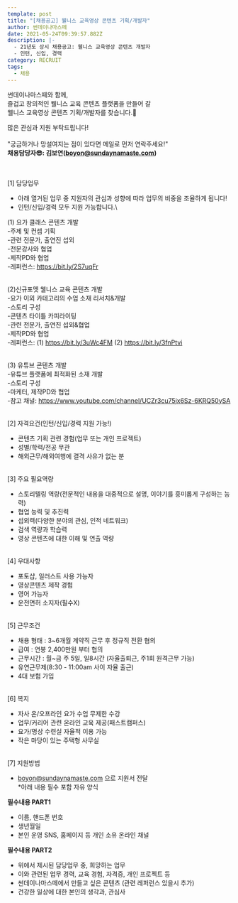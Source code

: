 ```yaml
---
template: post
title: "[채용공고] 웰니스 교육영상 콘텐츠 기획/개발자"
author: 썬데이나마스떼
date: 2021-05-24T09:39:57.882Z
description: |-
  - 21년도 상시 채용공고: 웰니스 교육영상 콘텐츠 개발자
  - 인턴, 신입, 경력
category: RECRUIT
tags:
  - 채용
---
```

썬데이나마스떼와 함께,\
즐겁고 창의적인 웰니스 교육 콘텐츠 플랫폼을 만들어 갈\
웰니스 교육영상 콘텐츠 기획/개발자를 찾습니다.🛶

많은 관심과 지원 부탁드립니다!\
\
"궁금하거나 망설여지는 점이 있다면 메일로 먼저 연락주세요!"\
**채용담당자😎: 김보연(boyon@sundaynamaste.com)**

\
\
\[1] 담당업무
- 아래 열거된 업무 중 지원자의 관심과 성향에 따라 업무의 비중을 조율하게 됩니다!
- 인턴/신입/경력 모두 지원 가능합니다.\


(1) 요가 클래스 콘텐츠 개발\
-주제 및 컨셉 기획\
-관련 전문가, 출연진 섭외\
-전문강사와 협업\
-제작PD와 협업\
-레퍼런스: https://bit.ly/2S7uqFr

\
(2)신규포멧 웰니스 교육 콘텐츠 개발\
-요가 이외 카테고리의 수업 소재 리서치&개발\
-스토리 구성\
-콘텐츠 타이틀 카피라이팅\
-관련 전문가, 출연진 섭외&협업\
-제작PD와 협업\
-레퍼런스: (1) https://bit.ly/3uWc4FM (2) https://bit.ly/3fnPtvi

\
(3) 유튜브 콘텐츠 개발\
-유튜브 플랫폼에 최적화된 소재 개발\
-스토리 구성\
-마케터, 제작PD와 협업\
-참고 채널: https://www.youtube.com/channel/UCZr3cu75jx6Sz-6KRQ50ySA

\
\[2] 자격요건(인턴/신입/경력 지원 가능!)
- 콘텐츠 기획 관련 경험(업무 또는 개인 프로젝트)
- 성별/학력/전공 무관
- 해외근무/해외여행에 결격 사유가 없는 분

\
\[3] 주요 필요역량
- 스토리텔링 역량(전문적인 내용을 대중적으로 설명, 이야기를 흥미롭게 구성하는 능력)
- 협업 능력 및 추진력
- 섭외력(다양한 분야의 관심, 인적 네트워크)
- 검색 역량과 학습력
- 영상 콘텐츠에 대한 이해 및 연출 역량

\
\[4] 우대사항
- 포토샵, 일러스트 사용 가능자
- 영상콘텐츠 제작 경험
- 영어 가능자
- 운전면허 소지자(필수X)

\
\[5] 근무조건
- 채용 형태 : 3~6개월 계약직 근무 후 정규직 전환 협의
- 급여 : 연봉 2,400만원 부터 협의
- 근무시간 : 월~금 주 5일, 일8시간 (자율출퇴근, 주1회 원격근무 가능)
- 유연근무제(8:30 - 11:00am 사이 자율 출근)
- 4대 보험 가입

\
\[6] 복지
- 자사 온/오프라인 요가 수업 무제한 수강
- 업무/커리어 관련 온라인 교육 제공(패스트캠퍼스)
- 요가/명상 수련실 자율적 이용 가능
- 작은 마당이 있는 주택형 사무실

\
\[7] 지원방법
- boyon@sundaynamaste.com 으로 지원서 전달\
*아래 내용 필수 포함 자유 양식


**필수내용 PART1**
- 이름, 핸드폰 번호
- 생년월일
- 본인 운영 SNS, 홈페이지 등 개인 소유 온라인 채널


**필수내용 PART2**
- 위에서 제시된 담당업무 중, 희망하는 업무
- 이와 관련된 업무 경력, 교육 경험, 자격증, 개인 프로젝트 등
- 썬데이나마스떼에서 만들고 싶은 콘텐츠 (관련 레퍼런스 있을시 추가)
- 건강한 일상에 대한 본인의 생각과, 관심사
